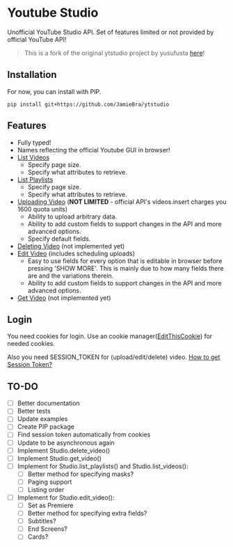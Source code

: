 # Youtube Studio

Unofficial YouTube Studio API. Set of features limited or not provided by official YouTube API!

> This is a fork of the original ytstudio project by yusufusta [here](https://github.com/yusufusta/ytstudio)!

## Installation

For now, you can install with PIP.

`pip install git+https://github.com/JamieBra/ytstudio`

## Features

- Fully typed!
- Names reflecting the official Youtube GUI in browser!
- [List Videos](examples/list_playlists.py)
    - Specify page size.
    - Specify what attributes to retrieve.
- [List Playlists](examples/list_videos.py)
    - Specify page size.
    - Specify what attributes to retrieve.
- [Uploading Video](examples/upload_video.py) (**NOT LIMITED** - official API's videos.insert charges you 1600 quota units)
    - Ability to upload arbitrary data.
    - Ability to add custom fields to support changes in the API and more advanced options.
    - Specify default fields.
- [Deleting Video](examples/delete_video.py) (not implemented yet)
- [Edit Video](examples/edit_video.py) (includes scheduling uploads)
    - Easy to use fields for every option that is editable in browser before pressing 'SHOW MORE'. This is mainly due to how many fields there are and the variations therein.
    - Ability to add custom fields to support changes in the API and more advanced options.
- [Get Video](examples/get_video.py) (not implemented yet)

## Login

You need cookies for login. Use an cookie manager([EditThisCookie](https://chrome.google.com/webstore/detail/editthiscookie/fngmhnnpilhplaeedifhccceomclgfbg?hl=tr)) for needed cookies.

Also you need SESSION_TOKEN for (upload/edit/delete) video. [How to get Session Token?](https://github.com/adasq/youtube-studio#preparing-authentication)

## TO-DO

- [ ] Better documentation
- [ ] Better tests
- [ ] Update examples
- [ ] Create PIP package
- [ ] Find session token automatically from cookies
- [ ] Update to be asynchronous again
- [ ] Implement Studio.delete_video()
- [ ] Implement Studio.get_video()
- [ ] Implement for Studio.list_playlists() and Studio.list_videos():
    - [ ] Better method for specifying masks?
    - [ ] Paging support
    - [ ] Listing order
- [ ] Implement for Studio.edit_video():
    - [ ] Set as Premiere
    - [ ] Better method for specifying extra fields?
    - [ ] Subtitles?
    - [ ] End Screens?
    - [ ] Cards?